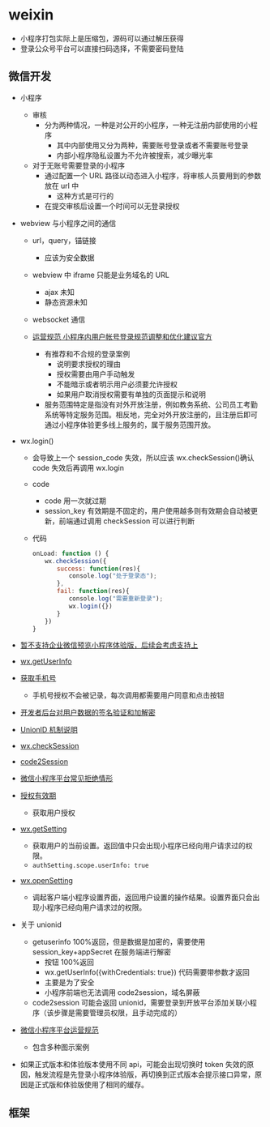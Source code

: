 # weixin

- 小程序打包实际上是压缩包，源码可以通过解压获得
- 登录公众号平台可以直接扫码选择，不需要密码登陆

## 微信开发

- 小程序

  - 审核
    - 分为两种情况，一种是对公开的小程序，一种无注册内部使用的小程序
      - 其中内部使用又分为两种，需要账号登录或者不需要账号登录
      - 内部小程序隐私设置为不允许被搜索，减少曝光率
  - 对于无账号需要登录的小程序
    - 通过配置一个 URL 路径以动态进入小程序，将审核人员要用到的参数放在 url 中
      - 这种方式是可行的
    - 在提交审核后设置一个时间可以无登录授权

- webview 与小程序之间的通信

  - url，query，锚链接
    - 应该为安全数据
  - webview 中 iframe 只能是业务域名的 URL
    - ajax 未知
    - 静态资源未知
  - websocket 通信

  - [运营规范 小程序内用户帐号登录规范调整和优化建议官方](https://developers.weixin.qq.com/community/operate/doc/000640bb8441b82900e89f48351401)
    - 有推荐和不合规的登录案例
      - 说明要求授权的理由
      - 授权需要由用户手动触发
      - 不能暗示或者明示用户必须要允许授权
      - 如果用户取消授权需要有单独的页面提示和说明
    - 服务范围特定是指没有对外开放注册，例如教务系统、公司员工考勤系统等特定服务范围。相反地，完全对外开放注册的，且注册后即可通过小程序体验更多线上服务的，属于服务范围开放。

- wx.login()

  - 会导致上一个 session_code 失效，所以应该 wx.checkSession()确认 code 失效后再调用 wx.login
  - code
    - code 用一次就过期
    - session_key 有效期是不固定的，用户使用越多则有效期会自动被更新，前端通过调用 checkSession 可以进行判断
  - 代码

    ```js
    onLoad: function () {
    　　wx.checkSession({
    　　　　success: function(res){
    　　　　　　console.log("处于登录态");
    　　　　},
    　　　　fail: function(res){
    　　　　　　console.log("需要重新登录");
    　　　　　　wx.login({})　　
    　　　　}
    　　})
    }
    ```

- [暂不支持企业微信预览小程序体验版，后续会考虑支持上](https://developers.weixin.qq.com/community/develop/doc/000c480ebcc490f1e168f048f5e400)
- [wx.getUserInfo](https://developers.weixin.qq.com/miniprogram/dev/api/open-api/user-info/wx.getUserInfo.html)
- [获取手机号](https://developers.weixin.qq.com/miniprogram/dev/framework/open-ability/getPhoneNumber.html)
  - 手机号授权不会被记录，每次调用都需要用户同意和点击按钮
- [开发者后台对用户数据的签名验证和加解密](https://developers.weixin.qq.com/miniprogram/dev/framework/open-ability/signature.html)
- [UnionID 机制说明](https://developers.weixin.qq.com/miniprogram/dev/framework/open-ability/union-id.html)
- [wx.checkSession](https://developers.weixin.qq.com/miniprogram/dev/api/open-api/login/wx.checkSession.html)
- [code2Session](https://developers.weixin.qq.com/miniprogram/dev/api-backend/open-api/login/auth.code2Session.html)
- [微信小程序平台常见拒绝情形](https://developers.weixin.qq.com/miniprogram/product/reject.html#_1-%E5%B8%90%E5%8F%B7%E5%9F%BA%E6%9C%AC%E4%BF%A1%E6%81%AF)
- [授权有效期](https://developers.weixin.qq.com/miniprogram/dev/framework/open-ability/authorize.html)
  - 获取用户授权
- [wx.getSetting](https://developers.weixin.qq.com/miniprogram/dev/api/open-api/setting/wx.getSetting.html)
  - 获取用户的当前设置。返回值中只会出现小程序已经向用户请求过的权限。
  - `authSetting.scope.userInfo: true`
- [wx.openSetting](https://developers.weixin.qq.com/miniprogram/dev/api/open-api/setting/wx.openSetting.html)
  - 调起客户端小程序设置界面，返回用户设置的操作结果。设置界面只会出现小程序已经向用户请求过的权限。
- 关于 unionid
  - getuserinfo 100%返回，但是数据是加密的，需要使用 session_key+appSecret 在服务端进行解密
    - 按钮 100%返回
    - wx.getUserInfo({withCredentials: true}) 代码需要带参数才返回
    - 主要是为了安全
    - 小程序前端也无法调用 code2session，域名屏蔽
  - code2session 可能会返回 unionid，需要登录到开放平台添加关联小程序（该步骤是需要管理员权限，且手动完成的）
- [微信小程序平台运营规范](https://developers.weixin.qq.com/miniprogram/product/#%E4%B8%80%E3%80%81%E5%8E%9F%E5%88%99%E5%8F%8A%E7%9B%B8%E5%85%B3%E8%AF%B4%E6%98%8E)
  - 包含多种图示案例
- 如果正式版本和体验版本使用不同 api，可能会出现切换时 token 失效的原因，触发流程是先登录小程序体验版，再切换到正式版本会提示接口异常，原因是正式版和体验版使用了相同的缓存。

## 框架
